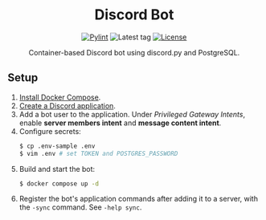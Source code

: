 <div align="center">

# Discord Bot

[![Pylint](https://img.shields.io/github/actions/workflow/status/curlew/discord-bot/pylint.yml?label=pylint&style=flat-square&logo=github)](https://github.com/curlew/discord-bot/actions/workflows/pylint.yml)
![Latest tag](https://img.shields.io/github/v/tag/curlew/discord-bot?logo=github&style=flat-square)
[![License](https://img.shields.io/github/license/curlew/discord-bot?style=flat-square)](https://github.com/curlew/discord-bot/blob/main/LICENSE)

Container-based Discord bot using discord.py and PostgreSQL.

</div>

## Setup
1. [Install Docker Compose](https://docs.docker.com/compose/install).
2. [Create a Discord application](https://discord.com/developers/applications).
3. Add a bot user to the application. Under *Privileged Gateway Intents*, enable **server members intent** and **message content intent**.
4. Configure secrets:
    ```bash
    $ cp .env-sample .env
    $ vim .env # set TOKEN and POSTGRES_PASSWORD
    ```
5. Build and start the bot:
    ```bash
    $ docker compose up -d
    ```
6. Register the bot's application commands after adding it to a server, with the `-sync` command. See `-help sync`.
